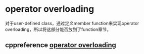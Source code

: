 # operator overloading

对于user-defined class，通过定义member function来实现operator overloading，所以将这部分能否放到了function章节。

## cppreference [operator overloading](https://en.cppreference.com/w/cpp/language/operators)